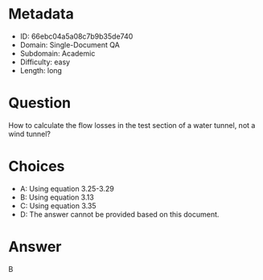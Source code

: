 # Metadata

- ID: 66ebc04a5a08c7b9b35de740
- Domain: Single-Document QA
- Subdomain: Academic
- Difficulty: easy
- Length: long

# Question

How to calculate the flow losses in the test section of a water tunnel, not a wind tunnel?

# Choices

- A: Using equation 3.25-3.29
- B: Using equation 3.13
- C: Using equation 3.35
- D: The answer cannot be provided based on this document.

# Answer

B
